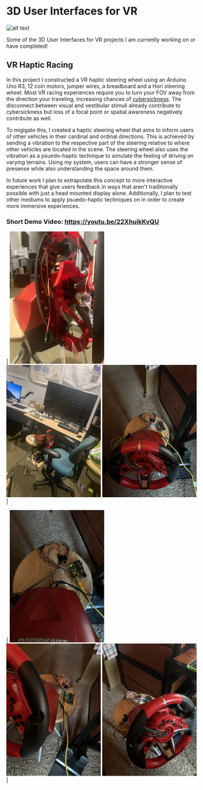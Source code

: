 # 3D User Interfaces for VR
![alt text](https://github.com/Wanyea/3D-User-Interfaces-for-VR/blob/main/readme-assets/vugue_ui.gif "Logo Title Text 1")

Some of the 3D User Interfaces for VR projects I am currently working on or have completed!

## VR Haptic Racing 
In this project I constructed a VR haptic steering wheel using an Arduino Uno R3, 12 coin motors, jumper wires, a breadboard and a Hori steering wheel. Most VR racing experiences require you to turn your FOV away from the direction your traveling, increasing chances of [cybersickness](https://en.wikipedia.org/wiki/Virtual_reality_sickness#:~:text=A%20major%20trigger%20of%20virtual,are%20sending%20to%20the%20brain.). The disconnect between visual and vestibular stimuli already contribute to cybersickness but loss of a focal point or spatial awareness negatively contribute as well. 

To migigate this, I created a haptic steering wheel that aims to inform users of other vehicles in their cardinal and ordinal directions. This is achieved by sending a vibration to the respective part of the steering relative to where other vehicles are located in the scene. The steering wheel also uses the vibration as a psuedo-haptic technique to simulate the feeling of driving on varying terrains. Using my system, users can have a stronger sense of presense while also understanding the space around them. 

In future work I plan to extrapolate this concept to more interactive experiences that give users feedback in ways that aren't traditionally possible with just a head mounted display alone. Additionally, I plan to test other mediums to apply psuedo-haptic techniques on in order to create more immersive experiences. 

### Short Demo Video: https://youtu.be/22XhuikKvQU

| <img src="https://github.com/Wanyea/3D-User-Interfaces-for-VR/blob/edo/readme-assets/IMG_8116.jpg" width="250" height="350"> 
 <img src="https://github.com/Wanyea/3D-User-Interfaces-for-VR/blob/edo/readme-assets/IMG_8136.jpg" width="250" height="350"> 
<img src="https://github.com/Wanyea/3D-User-Interfaces-for-VR/blob/edo/readme-assets/IMG_8178.jpg" width="250" height="350"> |

| <img src="https://github.com/Wanyea/3D-User-Interfaces-for-VR/blob/edo/readme-assets/IMG_8179.jpg" width="250" height="350"> 
 <img src="https://github.com/Wanyea/3D-User-Interfaces-for-VR/blob/edo/readme-assets/IMG_8180.jpg" width="250" height="350"> 
 <img src="https://github.com/Wanyea/3D-User-Interfaces-for-VR/blob/edo/readme-assets/IMG_8181.jpg" width="250" height="350"> |







